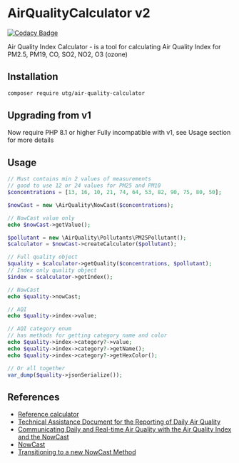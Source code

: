 # AirQualityCalculator v2

[![Codacy Badge](https://api.codacy.com/project/badge/Grade/ca26d473f53d432a8cb1bd4e82dfe236)](https://app.codacy.com/manual/russelomua/AirQualityCalculator?utm_source=github.com&utm_medium=referral&utm_content=russelomua/AirQualityCalculator&utm_campaign=Badge_Grade_Dashboard)

Air Quality Index Calculator - is a tool for calculating Air Quality Index for PM2.5, PM19, CO, SO2, NO2, O3 (ozone)

## Installation

```bash
composer require utg/air-quality-calculator
```

## Upgrading from v1
Now require PHP 8.1 or higher
Fully incompatible with v1, see Usage section for more details

## Usage

```php
// Must contains min 2 values of measurements
// good to use 12 or 24 values for PM25 and PM10
$concentrations = [13, 16, 10, 21, 74, 64, 53, 82, 90, 75, 80, 50];

$nowCast = new \AirQuality\NowCast($concentrations);

// NowCast value only
echo $nowCast->getValue();

$pollutant = new \AirQuality\Pollutants\PM25Pollutant();
$calculator = $nowCast->createCalculator($pollutant);

// Full quality object
$quality = $calculator->getQuality($concentrations, $pollutant);
// Index only quality object
$index = $calculator->getIndex();

// NowCast
echo $quality->nowCast;

// AQI
echo $quality->index->value;

// AQI category enum
// has methods for getting category name and color
echo $quality->index->category?->value;
echo $quality->index->category?->getName();
echo $quality->index->category?->getHexColor();

// Or all together
var_dump($quality->jsonSerialize());
```

## References
*  [Reference calculator](https://www3.epa.gov/airnow/aqicalctest/nowcast.htm)
*  [Technical Assistance Document for the Reporting of Daily Air Quality](https://www.airnow.gov/sites/default/files/2020-05/aqi-technical-assistance-document-sept2018.pdf)
*  [Communicating Daily and Real-time Air Quality with the Air Quality Index and the NowCast](http://airnowtech.org/Resources/NACAANowCastPresentation.pdf)
*  [NowCast](https://cran.r-project.org/web/packages/PWFSLSmoke/vignettes/NowCast.html)
*  [Transitioning to a new NowCast Method](https://www3.epa.gov/airnow/ani/pm25_aqi_reporting_nowcast_overview.pdf)

